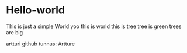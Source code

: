 # Hello-world
This is just a simple World
yoo
this is world
this is tree
tree is green
trees are big

artturi github tunnus: Artture
